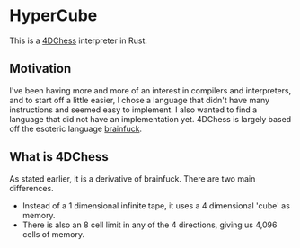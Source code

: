 # HyperCube
This is a [4DChess](https://esolangs.org/wiki/4DChess) interpreter in Rust.

## Motivation
I've been having more and more of an interest in compilers and interpreters, 
and to start off a little easier, I chose a language that didn't have many 
instructions and seemed easy to implement. I also wanted to find a language that 
did not have an implementation yet. 4DChess is largely based off the esoteric 
language [brainfuck](https://en.wikipedia.org/wiki/Brainfuck).

## What is 4DChess
As stated earlier, it is a derivative of brainfuck. There are two main differences.

- Instead of a 1 dimensional infinite tape, it uses a 4 dimensional 'cube' as memory.
- There is also an 8 cell limit in any of the 4 directions, giving us 4,096 cells of memory.

